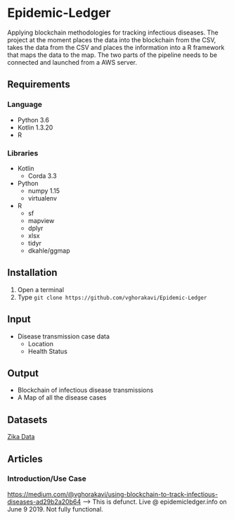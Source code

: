 <!--
TODO:
    - What it does
    - What it takes
    - What it gives
-->

# Epidemic-Ledger

Applying blockchain methodologies for tracking infectious diseases.  The project at the moment places the data into the blockchain from the CSV, takes the data from the CSV and places the information into a R framework that maps the data to the map.  The two parts of the pipeline needs to be connected and launched from a AWS server.  

## Requirements

### Language

* Python 3.6
* Kotlin 1.3.20
* R

### Libraries

* Kotlin
  * Corda 3.3
* Python
  * numpy 1.15
  * virtualenv
* R
  * sf
  * mapview
  * dplyr
  * xlsx
  * tidyr
  * dkahle/ggmap
  

## Installation

1. Open a terminal
1. Type `git clone https://github.com/vghorakavi/Epidemic-Ledger`

## Input

* Disease transmission case data
  * Location
  * Health Status

## Output

* Blockchain of infectious disease transmissions
* A Map of all the disease cases

## Datasets

[Zika Data](https://github.com/vghorakavi/InfectiousBlockchain/blob/master/Datasets/Mosquito/Zika/cdc_zika.csv)

## Articles

### Introduction/Use Case

https://medium.com/@vghorakavi/using-blockchain-to-track-infectious-diseases-ad29b2a20b64 --> This is defunct. 
Live @ epidemicledger.info on June 9 2019.  Not fully functional.
